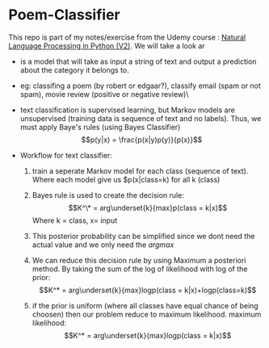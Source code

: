 # Poem-Classifier

This repo is part of my notes/exercise from the Udemy course : [Natural Language Processing in Python (V2)](https://www.udemy.com/course/natural-language-processing-in-python/). We will take a look ar

- is a model that will take as input a string of text and output a prediction about the category it belongs to.
- eg: classifing a poem (by robert or edgaar?), classify email (spam or not spam), movie review (positive or negative review)\
- text classification is supervised learning, but Markov models are unsupervised (training data is sequence of text and no labels). Thus, we must apply Baye's rules (using Bayes Classifier) $$p(y|x) = \frac{p(x|y)p(y)}{p(x)}$$

- Workflow for text classifier: 
    1. train a seperate Markov model for each class (sequence of text). Where each model give us $p(x|class=k) for all k (class)
    2. Bayes rule is used to create the decision rule:
$$K^\* = arg\underset{k}{max}p(class = k|x)$$ Where k = class, x= input

    3. This posterior probability can be simplified since we dont need the actual value and we only need the $argmax$
    4. We can reduce this decision rule by using Maximum a posteriori method. By taking the sum of the log of likelihood with log of the prior: $$K^* = arg\underset{k}{max}logp(class = k|x)+logp(class=k)$$
    5. if the prior is uniform (where all classes have equal chance of being choosen) then our problem  reduce to maximum likelihood.
      maximum likelihood: $$K^* = arg\underset{k}{max}logp(class = k|x)$$
